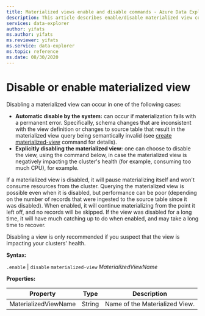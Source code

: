 ```yaml
---
title: Materialized views enable and disable commands - Azure Data Explorer
description: This article describes enable/disable materialized view command in Azure Data Explorer.
services: data-explorer
author: yifats
ms.author: yifats
ms.reviewer: yifats
ms.service: data-explorer
ms.topic: reference
ms.date: 08/30/2020
---
```


# Disable or enable materialized view

Disabling a materialized view can occur in one of the following cases:

* **Automatic disable by the system:** can occur if materialization fails with a permanent
error. Specifically, schema changes that are inconsistent with the view
definition or changes to source table that result in the materialized view query being semantically
invalid (see [create materialized-view](materialized-view-create-alter.md#create-materialized-view)
command for details).
* **Explicitly disabling the materialized view:** one can choose to disable the view,
using the command below, in case the materialized view is negatively impacting the
cluster's health (for example, consuming too much CPU), for example.

If a materialized view is disabled, it will pause materializing itself and won't consume resources from the cluster.
Querying the materialized view is possible even when it is disabled, but performance can be
poor (depending on the number of records that were ingested to the source table since it was disabled).
 When enabled, it will continue materializing from the point it left off, and no records will be skipped.
If the view was disabled for a long time, it will have much catching up to do when enabled, and may take a long time to recover.

Disabling a view is only recommended if you suspect that the view is impacting your clusters' health. 

**Syntax:**

`.enable` | `disable` `materialized-view` *MaterializedViewName*

**Properties:**

|Property|Type|Description
|----------------|-------|---|
|MaterializedViewName|String|Name of the Materialized View.|
